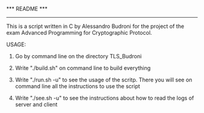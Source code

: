 
*** README ***

**********************************************************

This is a script written in C by Alessandro Budroni for
the project of the exam Advanced Programming for 
Cryptographic Protocol.

USAGE:

1) Go by command line on the directory TLS_Budroni

2) Write "./build.sh" on command line to build everything

3) Write "./run.sh -u" to see the usage of the scritp.
   There you will see on command line all the instructions to use the script

4) Write "./see.sh -u" to see the instructions about 
   how to read the logs of server and client



